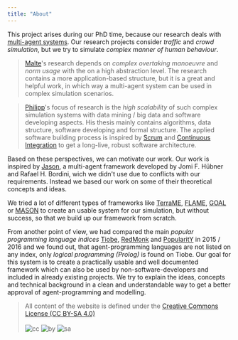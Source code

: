 ```yaml
---
title: "About"
---
```


This project arises during our PhD time, because our research deals with [multi-agent systems](https://en.wikipedia.org/wiki/Multi-agent_system).
Our research projects consider _traffic_ and _crowd simulation_, but we try to simulate _complex manner of human behaviour_.

> [Malte](/contact)'s research depends on _complex overtaking
> manoeuvre_ and _norm usage_ with the on a high
> abstraction level. The research contains a more
> application-based structure, but it is a great and
> helpful work, in which way a multi-agent system can
> be used in complex simulation scenarios.

<p/>

> [Philipp](/contact)'s focus of research is the _high scalability_ of such
> complex simulation systems with data mining / big
> data and software developing aspects.
> His thesis mainly contains algorithms, data structure, software developing and formal structure.
> The applied software building process is inspired by [Scrum](https://en.wikipedia.org/wiki/Scrum_(software_development)) and
> [Continuous Integration](https://en.wikipedia.org/wiki/Continuous_integration) to get a long-live, robust
> software architecture.


Based on these perspectives, we can motivate our work.
Our work is inspired by [Jason](http://jason.sourceforge.net/), a multi-agent framework developed by Jomi F. Hübner and Rafael H. Bordini, wich we didn't use due to conflicts with our requirements. Instead we based our work on some of their theoretical concepts and ideas.

We tried a lot of different types of frameworks like [TerraME](http://www.terrame.org/), [FLAME](http://www.flame.ac.uk/), [GOAL](http://ii.tudelft.nl/trac/goal) or [MASON](http://cs.gmu.edu/~eclab/projects/mason/) to create an usable system for our simulation, but without success, so that we build up our framework from scratch.

From another point of view, we had compared the main _popular programming language indices_ [Tiobe](http://www.tiobe.com/tiobe-index/), [RedMonk](http://redmonk.com/sogrady/2016/02/19/language-rankings-1-16/) and [PopularitY](http://pypl.github.io/PYPL.html) in 2015 / 2016 and we found out, that agent-programming languages are not listed on any index, only _logical programming (Prolog)_ is found on Tiobe.
Our goal for this system is to create a practically usable and well documented framework which can also be used by non-software-developers and included in already existing projects. We try to explain the ideas, concepts and technical background in a clean and understandable way to get a better approval of agent-programming and modelling.

> All content of the website is defined under the 
[Creative Commons License (CC BY-SA 4.0)](https://creativecommons.org/licenses/by-sa/4.0/)
> <br/><br/>
> ![cc](https://mirrors.creativecommons.org/presskit/icons/cc.svg#floatcentering)
> ![by](https://mirrors.creativecommons.org/presskit/icons/by.svg#floatcentering)
> ![sa](https://mirrors.creativecommons.org/presskit/icons/sa.svg#floatcentering)

